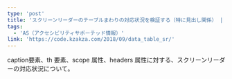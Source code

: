 ```yaml
---
type: 'post'
title: 'スクリーンリーダーのテーブルまわりの対応状況を検証する（特に見出し関係） | kzakza'
tags:
  - 'AS（アクセシビリティサポーテッド情報）'
link: 'https://code.kzakza.com/2018/09/data_table_sr/'
---
```

caption要素、th 要素、scope 属性、headers 属性に対する、スクリーンリーダーの対応状況について。